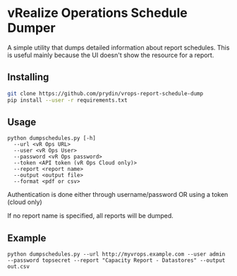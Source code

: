 # vRealize Operations Schedule Dumper
A simple utility that dumps detailed information about report schedules. This is useful mainly because the UI doesn't show the 
resource for a report. 

## Installing
```bash
git clone https://github.com/prydin/vrops-report-schedule-dump
pip install --user -r requirements.txt
```

## Usage
```
python dumpschedules.py [-h] 
  --url <vR Ops URL> 
  --user <vR Ops User> 
  --password <vR Ops password> 
  --token <API token (vR Ops Cloud only)>
  --report <report name> 
  --output <output file> 
  --format <pdf or csv>
```
Authentication is done either through username/password OR using a token (cloud only)

If no report name is specified, all reports will be dumped.

## Example
```
python dumpschedules.py --url http://myvrops.example.com --user admin --password topsecret --report "Capacity Report - Datastores" --output out.csv
```
